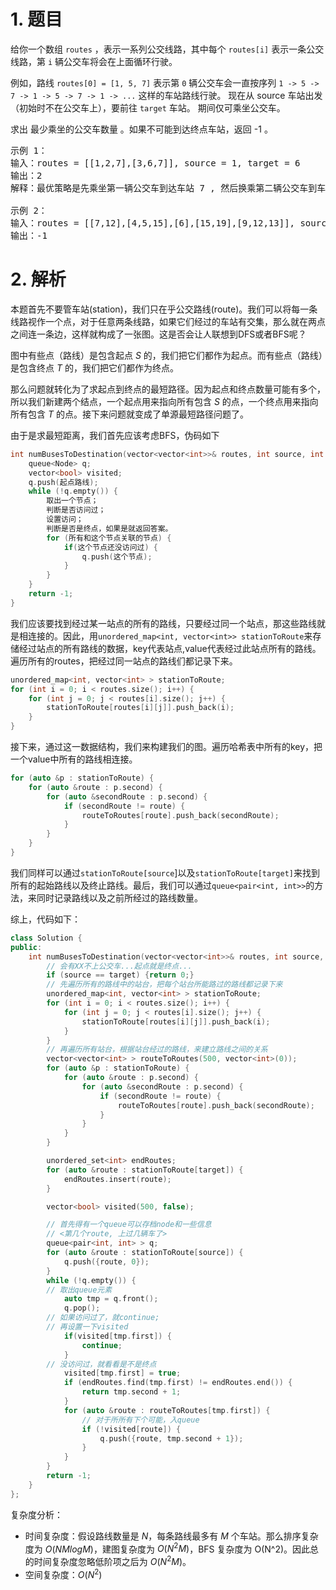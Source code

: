 # 1. 题目
给你一个数组 `routes` ，表示一系列公交线路，其中每个 `routes[i]` 表示一条公交线路，第 `i` 辆公交车将会在上面循环行驶。

例如，路线 `routes[0] = [1, 5, 7]` 表示第 `0` 辆公交车会一直按序列 `1 -> 5 -> 7 -> 1 -> 5 -> 7 -> 1 -> ...` 这样的车站路线行驶。
现在从 source 车站出发（初始时不在公交车上），要前往 `target` 车站。 期间仅可乘坐公交车。

求出 最少乘坐的公交车数量 。如果不可能到达终点车站，返回 -1 。

<pre>
示例 1：
输入：routes = [[1,2,7],[3,6,7]], source = 1, target = 6
输出：2
解释：最优策略是先乘坐第一辆公交车到达车站 7 , 然后换乘第二辆公交车到车站 6 。 

示例 2：
输入：routes = [[7,12],[4,5,15],[6],[15,19],[9,12,13]], source = 15, target = 12
输出：-1
</pre>

# 2. 解析
本题首先不要管车站(station)，我们只在乎公交路线(route)。我们可以将每一条线路视作一个点，对于任意两条线路，如果它们经过的车站有交集，那么就在两点之间连一条边，这样就构成了一张图。这是否会让人联想到DFS或者BFS呢？

图中有些点（路线）是包含起点 $S$ 的，我们把它们都作为起点。而有些点（路线）是包含终点 $T$ 的，我们把它们都作为终点。

那么问题就转化为了求起点到终点的最短路径。因为起点和终点数量可能有多个，所以我们新建两个结点，一个起点用来指向所有包含 $S$ 的点，一个终点用来指向所有包含 $T$ 的点。接下来问题就变成了单源最短路径问题了。

由于是求最短距离，我们首先应该考虑BFS，伪码如下
```c++
int numBusesToDestination(vector<vector<int>>& routes, int source, int target) {
    queue<Node> q;
    vector<bool> visited;
    q.push(起点路线);
    while (!q.empty()) {
        取出一个节点；
        判断是否访问过；
        设置访问；
        判断是否是终点，如果是就返回答案。
        for (所有和这个节点关联的节点) {
            if(这个节点还没访问过) {
                q.push(这个节点);
            }
        }
    }
    return -1;
}
```
我们应该要找到经过某一站点的所有的路线，只要经过同一个站点，那这些路线就是相连接的。因此，用`unordered_map<int, vector<int>> stationToRoute`来存储经过站点的所有路线的数据，key代表站点,value代表经过此站点所有的路线。遍历所有的routes，把经过同一站点的路线们都记录下来。
```c++
unordered_map<int, vector<int> > stationToRoute;
for (int i = 0; i < routes.size(); i++) {
    for (int j = 0; j < routes[i].size(); j++) {
        stationToRoute[routes[i][j]].push_back(i);
    }
}
```

接下来，通过这一数据结构，我们来构建我们的图。遍历哈希表中所有的key，把一个value中所有的路线相连接。
```c++
for (auto &p : stationToRoute) {
    for (auto &route : p.second) {
        for (auto &secondRoute : p.second) {
            if (secondRoute != route) {
                routeToRoutes[route].push_back(secondRoute);
            }   
        }
    }
}
```
我们同样可以通过`stationToRoute[source`]以及`stationToRoute[target]`来找到所有的起始路线以及终止路线。最后，我们可以通过`queue<pair<int, int>>`的方法，来同时记录路线以及之前所经过的路线数量。


综上，代码如下：
```c++
class Solution {
public:
    int numBusesToDestination(vector<vector<int>>& routes, int source, int target) {
        // 会有XX不上公交车...起点就是终点...
        if (source == target) {return 0;}
        // 先遍历所有的路线中的站台，把每个站台所能路过的路线都记录下来
        unordered_map<int, vector<int> > stationToRoute;
        for (int i = 0; i < routes.size(); i++) {
            for (int j = 0; j < routes[i].size(); j++) {
                stationToRoute[routes[i][j]].push_back(i);
            }
        }
        // 再遍历所有站台，根据站台经过的路线，来建立路线之间的关系
        vector<vector<int> > routeToRoutes(500, vector<int>(0));
        for (auto &p : stationToRoute) {
            for (auto &route : p.second) {
                for (auto &secondRoute : p.second) {
                    if (secondRoute != route) {
                        routeToRoutes[route].push_back(secondRoute);
                    }   
                }
            }
        }

        unordered_set<int> endRoutes;
        for (auto &route : stationToRoute[target]) {
            endRoutes.insert(route);
        }

        vector<bool> visited(500, false);

        // 首先得有一个queue可以存档node和一些信息
        // <第几个route, 上过几辆车了>
        queue<pair<int, int> > q;
        for (auto &route : stationToRoute[source]) {
            q.push({route, 0});
        }
        while (!q.empty()) {
        // 取出queue元素
            auto tmp = q.front();
            q.pop();
        // 如果访问过了，就continue;
        // 再设置一下visited
            if(visited[tmp.first]) {
                continue;
            }
        // 没访问过，就看看是不是终点
            visited[tmp.first] = true;
            if (endRoutes.find(tmp.first) != endRoutes.end()) {
                return tmp.second + 1;
            }
            for (auto &route : routeToRoutes[tmp.first]) {
                // 对于所所有下个可能，入queue
                if (!visited[route]) {
                    q.push({route, tmp.second + 1});
                }
            }
        }
        return -1;
    }
};
```

复杂度分析：
- 时间复杂度：假设路线数量是 $N$，每条路线最多有 $M$ 个车站。那么排序复杂度为 $O(NMlogM)$，建图复杂度为 $O(N^2M)$，BFS 复杂度为 O(N^2)。因此总的时间复杂度忽略低阶项之后为 $O(N^2M)$。
- 空间复杂度：$O(N^2)$
